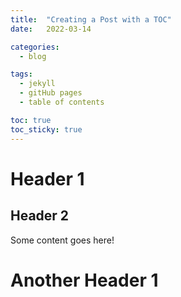 ```yaml
---
title:  "Creating a Post with a TOC"
date:   2022-03-14

categories: 
  - blog

tags:
  - jekyll
  - gitHub pages
  - table of contents

toc: true
toc_sticky: true
---
```


# Header 1

## Header 2

Some content goes here!

# Another Header 1


